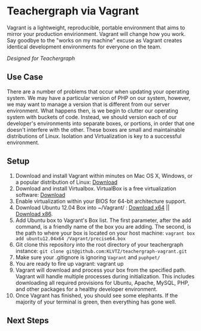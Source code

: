 Teachergraph via Vagrant
====================

Vagrant is a lightweight, reproducible, portable environment that aims to mirror your production envirionment. Vagrant will change how you work. Say goodbye to the "works on my machine" excuse as Vagrant creates identical development environments for everyone on the team. 

*Designed for Teachergraph*

Use Case
--------
There are a number of problems that occur when updating your operating system. We may have a particular version of PHP on our system, however, we may want to manage a version that is different from our server environment. What happens then, is we begin to clutter our operating system with buckets of code. Instead, we should version each of our developer's environments into separate boxes, or portions, in order that one doesn't interfere with the other. These boxes are small and maintainable distributions of Linux. Isolation and Virtualization is key to a successful environment.

Setup
-----
1. Download and install Vagrant within minutes on Mac OS X, Windows, or a popular distribution of Linux: [Download](http://www.vagrantup.com/downloads.html)
2. Download and install Virtualbox. VirtualBox is a free virtualization software: [Download](https://www.virtualbox.org/wiki/Downloads)
3. Enable virtualization within your BIOS for 64-bit architecture support.
4. Download Ubuntu 12.04 Box into ~/Vagrant/ : [Download x64](http://files.vagrantup.com/precise64.box) || [Download x86](http://files.vagrantup.com/precise32.box). 
5. Add Ubuntu box to Vagrant's Box list. The first parameter, after the add command, is a friendly name of the box you are adding. The second, is the path to where your box is located on your host machine: `vagrant box add ubuntu12.04x64 /Vagrant/precise64.box`
6. Git clone this repository into the root directory of your teachergraph instance: `git clone git@github.com:KLVTZ/teachergraph-vagrant.git`
7. Make sure your .gitignore is ignoring `Vagrant` and `puphpet/`
8. You are ready to fire up vagrant: vagrant up
9. Vagrant will download and process your box from the specified path. Vagrant will handle multiple processes during initialization. This includes downloading all required provisions for Ubuntu, Apache, MySQL, PHP, and other packages for a healthy developer environment.
10. Once Vagrant has finished, you should see some elephants. If the majority of your terminal is green, then everything has gone well.

Next Steps
----------

